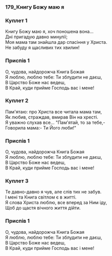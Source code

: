 ### 179_Книгу Божу маю я
### Куплет 1
Книгу Божу маю я, хоч поношена вона...<br/>Дні пригадую давно минулії;<br/>Моя мама там знайшла дар спасіння у Христа.<br/>Не забуду я щасливих тих хвилин!
### Приспів 1
О, чудова, найдорожча Книга Божая<br/>Я люблю, люблю тебе: Ти зблудити не даєш,<br/>В Царство Боже нас ведеш,<br/>В Край, куди прийме Господь вас і мене!
### Куплет 2
Пам'ятаю: про Христа все читала мама там,<br/>Як любив, страждав, вмирав Він на хресті.<br/>Я уважно слухав все... "Пам'ятай, то за тебе,-<br/>Говорила мама:- Ти Його люби!"
### Приспів 1
О, чудова, найдорожча Книга Божая<br/>Я люблю, люблю тебе: Ти зблудити не даєш,<br/>В Царство Боже нас ведеш,<br/>В Край, куди прийме Господь вас і мене!
### Куплет 3
Те давно-давно я чув, але слів тих не забув.<br/>І мені та Книга світлом є в житті.<br/>Я слова Христа люблю, все вперед за Ним іду,<br/>Щоб до щастя вічного життя дійти.
### Приспів 1
О, чудова, найдорожча Книга Божая<br/>Я люблю, люблю тебе: Ти зблудити не даєш,<br/>В Царство Боже нас ведеш,<br/>В Край, куди прийме Господь вас і мене!
